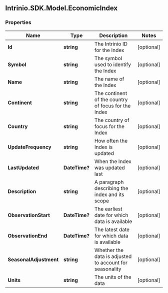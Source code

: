 ## Intrinio.SDK.Model.EconomicIndex
### Properties

Name | Type | Description | Notes
------------ | ------------- | ------------- | -------------
**Id** | **string** | The Intrinio ID for the Index | [optional] 
**Symbol** | **string** | The symbol used to identify the Index | [optional] 
**Name** | **string** | The name of the Index | [optional] 
**Continent** | **string** | The continent of the country of focus for the Index | [optional] 
**Country** | **string** | The country of focus for the Index | [optional] 
**UpdateFrequency** | **string** | How often the Index is updated | [optional] 
**LastUpdated** | **DateTime?** | When the Index was updated last | [optional] 
**Description** | **string** | A paragraph describing the index and its scope | [optional] 
**ObservationStart** | **DateTime?** | The earliest date for which data is available | [optional] 
**ObservationEnd** | **DateTime?** | The latest date for which data is available | [optional] 
**SeasonalAdjustment** | **string** | Whether the data is adjusted to account for seasonality | [optional] 
**Units** | **string** | The units of the data | [optional] 

